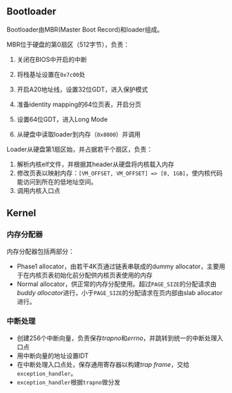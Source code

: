 ## Bootloader

Bootloader由MBR(Master Boot Record)和loader组成。

MBR位于硬盘的第0扇区（512字节），负责：

1. 关闭在BIOS中开启的中断
2. 将栈基址设置在`0x7c00`处
3. 开启A20地址线，设置32位GDT，进入保护模式
4. 准备identity mapping的64位页表，开启分页
5. 设置64位GDT，进入Long Mode

6. 从硬盘中读取loader到内存（`0x8000`）并调用

Loader从硬盘第1扇区始，并占据若干个扇区，负责：

1. 解析内核elf文件，并根据其header从硬盘将内核载入内存
2. 修改页表以映射内存：`[VM_OFFSET, VM_OFFSET] => [0, 1GB]`，使内核代码能访问到所在的低地址空间。
3. 调用内核入口点



## Kernel

### 内存分配器

内存分配器包括两部分：

- Phase1 allocator，由若干4K页通过链表串联成的dummy allocator，主要用于在内核页表初始化前分配供内核页表使用的内存
- Normal allocator，供正常的内存分配使用。超过`PAGE_SIZE`的分配请求由*buddy allocator*进行，小于`PAGE_SIZE`的分配请求在页内部由slab allocator进行。



### 中断处理

- 创建256个中断向量，负责保存*trapno*和*errno*，并跳转到统一的中断处理入口点
- 用中断向量的地址设置IDT
- 在中断处理入口点处，保存通用寄存器以构建*trap frame*，交给`exception_handler`。
- `exception_handler`根据`trapno`做分发